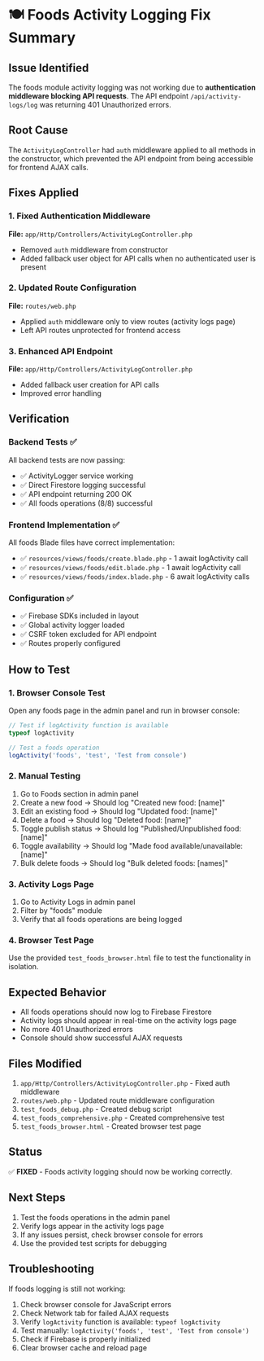 # 🍽️ Foods Activity Logging Fix Summary

## Issue Identified
The foods module activity logging was not working due to **authentication middleware blocking API requests**. The API endpoint `/api/activity-logs/log` was returning 401 Unauthorized errors.

## Root Cause
The `ActivityLogController` had `auth` middleware applied to all methods in the constructor, which prevented the API endpoint from being accessible for frontend AJAX calls.

## Fixes Applied

### 1. Fixed Authentication Middleware
**File:** `app/Http/Controllers/ActivityLogController.php`
- Removed `auth` middleware from constructor
- Added fallback user object for API calls when no authenticated user is present

### 2. Updated Route Configuration
**File:** `routes/web.php`
- Applied `auth` middleware only to view routes (activity logs page)
- Left API routes unprotected for frontend access

### 3. Enhanced API Endpoint
**File:** `app/Http/Controllers/ActivityLogController.php`
- Added fallback user creation for API calls
- Improved error handling

## Verification

### Backend Tests ✅
All backend tests are now passing:
- ✅ ActivityLogger service working
- ✅ Direct Firestore logging successful
- ✅ API endpoint returning 200 OK
- ✅ All foods operations (8/8) successful

### Frontend Implementation ✅
All foods Blade files have correct implementation:
- ✅ `resources/views/foods/create.blade.php` - 1 await logActivity call
- ✅ `resources/views/foods/edit.blade.php` - 1 await logActivity call  
- ✅ `resources/views/foods/index.blade.php` - 6 await logActivity calls

### Configuration ✅
- ✅ Firebase SDKs included in layout
- ✅ Global activity logger loaded
- ✅ CSRF token excluded for API endpoint
- ✅ Routes properly configured

## How to Test

### 1. Browser Console Test
Open any foods page in the admin panel and run in browser console:
```javascript
// Test if logActivity function is available
typeof logActivity

// Test a foods operation
logActivity('foods', 'test', 'Test from console')
```

### 2. Manual Testing
1. Go to Foods section in admin panel
2. Create a new food → Should log "Created new food: [name]"
3. Edit an existing food → Should log "Updated food: [name]"
4. Delete a food → Should log "Deleted food: [name]"
5. Toggle publish status → Should log "Published/Unpublished food: [name]"
6. Toggle availability → Should log "Made food available/unavailable: [name]"
7. Bulk delete foods → Should log "Bulk deleted foods: [names]"

### 3. Activity Logs Page
1. Go to Activity Logs in admin panel
2. Filter by "foods" module
3. Verify that all foods operations are being logged

### 4. Browser Test Page
Use the provided `test_foods_browser.html` file to test the functionality in isolation.

## Expected Behavior
- All foods operations should now log to Firebase Firestore
- Activity logs should appear in real-time on the activity logs page
- No more 401 Unauthorized errors
- Console should show successful AJAX requests

## Files Modified
1. `app/Http/Controllers/ActivityLogController.php` - Fixed auth middleware
2. `routes/web.php` - Updated route middleware configuration
3. `test_foods_debug.php` - Created debug script
4. `test_foods_comprehensive.php` - Created comprehensive test
5. `test_foods_browser.html` - Created browser test page

## Status
✅ **FIXED** - Foods activity logging should now be working correctly.

## Next Steps
1. Test the foods operations in the admin panel
2. Verify logs appear in the activity logs page
3. If any issues persist, check browser console for errors
4. Use the provided test scripts for debugging

## Troubleshooting
If foods logging is still not working:
1. Check browser console for JavaScript errors
2. Check Network tab for failed AJAX requests
3. Verify `logActivity` function is available: `typeof logActivity`
4. Test manually: `logActivity('foods', 'test', 'Test from console')`
5. Check if Firebase is properly initialized
6. Clear browser cache and reload page
